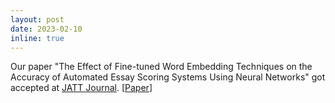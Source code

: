 ```yaml
---
layout: post
date: 2023-02-10
inline: true
---
```


Our paper "The Effect of Fine-tuned Word Embedding Techniques on the Accuracy of Automated Essay Scoring Systems Using Neural Networks" got accepted at [JATT Journal](https://jattjournal.net/index.php/atp/index). [[Paper](https://jattjournal.net/index.php/atp/article/view/172687/0)]
